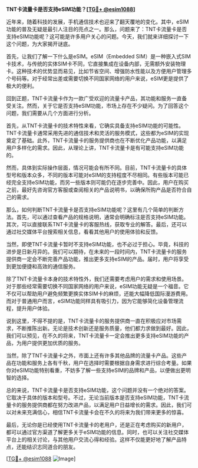 **TNT卡流量卡是否支持eSIM功能？[[TG💪+ @esim1088](https://t.me/s/esim1088)]**

近年来，随着科技的发展，手机通信技术也迎来了翻天覆地的变化。其中，eSIM功能的普及无疑是最引人注目的亮点之一。那么，问题来了：TNT卡流量卡是否支持eSIM功能呢？这可能是许多用户关心的问题。今天，我们就来详细探讨一下这个问题，为大家揭开谜底。

首先，让我们了解一下什么是eSIM。eSIM（Embedded SIM）是一种嵌入式SIM卡技术，与传统的实体SIM卡不同，它直接集成在设备内部，无需额外安装物理卡。这种技术的优势显而易见，比如节省空间、增强防水性能以及方便用户管理多个号码等。对于经常出差或需要切换不同国家网络的用户来说，eSIM更是提供了极大的便利。

回到正题，TNT卡流量卡作为一款广受欢迎的流量卡产品，其功能和服务一直备受关注。然而，关于它是否支持eSIM功能，市场上存在不少疑问。为了回答这个问题，我们需要从几个方面进行分析。

首先，从TNT卡流量卡的技术特性来看，它确实具备支持eSIM功能的可能性。TNT卡流量卡通常采用先进的通信技术和灵活的服务模式，这些都为eSIM的实现奠定了基础。此外，TNT卡流量卡的服务提供商也在不断优化产品功能，以满足用户多样化的需求。因此，从理论上讲，TNT卡流量卡是有可能支持eSIM功能的。

然而，具体到实际操作层面，情况可能会有所不同。目前，TNT卡流量卡的具体型号和版本众多，不同的版本可能对eSIM的支持程度不尽相同。有些版本可能已经完全支持eSIM功能，而另一些版本则可能仍在逐步完善中。因此，用户在购买之前，最好先咨询官方客服或查阅相关的产品说明书，以确保所购产品是否符合自己的需求。

那么，如何判断TNT卡流量卡是否支持eSIM功能呢？这里有几个简单的判断方法。首先，可以通过查看产品的规格说明，通常会明确标注是否支持eSIM功能。其次，可以直接联系TNT卡流量卡的客服热线，获取专业的解答。最后，还可以通过社交媒体平台搜索相关信息，看看其他用户的使用体验和反馈。

当然，即使TNT卡流量卡暂时不支持eSIM功能，也不必过于担心。毕竟，科技的进步是日新月异的。我们可以期待，在未来的一段时间内，TNT卡流量卡的服务提供商一定会不断完善产品功能，推出更多支持eSIM的产品。届时，用户将享受到更加便捷和高效的通信服务。

除了TNT卡流量卡本身的技术特性外，我们还需要考虑用户的需求和使用场景。对于那些经常需要切换不同国家网络的用户来说，eSIM功能无疑是一个福音。它不仅可以帮助用户避免频繁更换实体SIM卡的麻烦，还能大幅降低国际漫游费用。而对于普通用户而言，eSIM功能同样具有吸引力，因为它能够简化设备管理流程，提升用户体验。

说到这里，不得不提的是，TNT卡流量卡的服务提供商一直在积极应对市场需求，不断推陈出新。无论是技术创新还是服务质量，他们都力求做到最好。因此，我们可以预见，在不久的将来，TNT卡流量卡一定会推出更多支持eSIM功能的产品，为用户提供更加优质的服务。

当然，除了TNT卡流量卡之外，市面上还有许多其他品牌的流量卡产品。这些产品在功能和服务上各有千秋，用户在选择时需要根据自身需求进行综合考量。如果你对eSIM功能特别看重，不妨多了解一些支持eSIM的品牌和产品，以便做出更明智的选择。

总的来说，TNT卡流量卡是否支持eSIM功能，这个问题并没有一个绝对的答案。它取决于具体的版本和型号。不过，无论当前版本是否支持eSIM功能，TNT卡流量卡的服务提供商都在努力改进产品，以满足用户日益增长的需求。因此，我们可以对未来充满信心，相信TNT卡流量卡会在不久的将来为我们带来更多的惊喜。

最后，无论你是已经使用TNT卡流量卡的老用户，还是正在考虑购买的新用户，都可以通过官方渠道了解更多关于eSIM功能的信息。同时，也可以关注社交媒体平台上的相关讨论，与其他用户交流心得和经验。这样不仅能更好地了解产品特点，还能结识志同道合的朋友。

[[TG💪+ @esim1088](https://t.me/s/esim1088) ![Image](https://i.postimg.cc/4NQfJmqS/Snipaste-2025-05-13-00-14-12.png)]